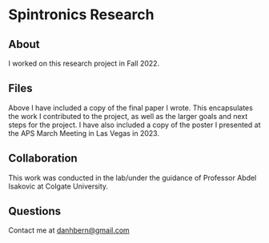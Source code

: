 # Spintronics Research


## About
I worked on this research project in Fall 2022. 

## Files
Above I have included a copy of the final paper I wrote. This encapsulates the work I contributed to the project, as well as the larger goals and next steps for the project. I have also included a copy of the poster I presented at the APS March Meeting in Las Vegas in 2023.

## Collaboration

This work was conducted in the lab/under the guidance of Professor Abdel Isakovic at Colgate University. 

## Questions
Contact me at danhbern@gmail.com
